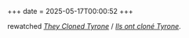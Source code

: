 +++
date = 2025-05-17T00:00:52
+++

rewatched
<cite lang="en">
<a href="https://www.rottentomatoes.com/m/they_cloned_tyrone">They Cloned Tyrone</a></cite> /
<cite lang="fr">
<a href="https://www.allocine.fr/film/fichefilm_gen_cfilm=271918.html">Ils ont cloné Tyrone</a></cite>.
<!-- more -->
